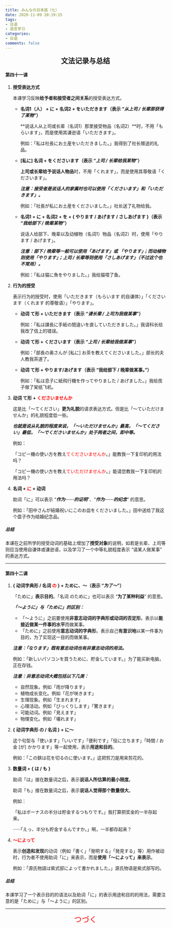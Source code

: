 ```yaml
---
title: みんなの日本語（七）
date: 2020-11-09 20:19:15
tags: 
- 日语
- 语言学习
categories: 
- 日语
comments: false
---
```


<center><strong><span style="font-size: 22px;">文法记录与总结</span></strong></center>

#### 第四十一课

<!--more-->

1. **授受表达方式**

    本课学习反映**给予者和接受者之间关系**的授受表达方式。

    - **名词1（人） + に + 名词2 + をいただきます（表示 “*从上司 / 长辈那获得了某物*”）**

        **说话人从上司或长辈（名词1）那里接受物品（名词2）**时，不用「もらいます」，而是使用其谦逊语「いただきます」。

        例如：「私は社長にお土産をいただきました。」我得到了社长赠送的礼品。

    - **[私に] 名词 + をくださいます（表示 “*上司 / 长辈给我某物*”）**

        **上司或长辈给予说话人物品**时，不用「くれます」，而是使用其尊敬语「くださいます」。

        ***注意：接受者是说话人的家属时也可以使用「くださいます」和「いただきます」。***

        例如：「社長が私にお土産をくださいました。」社长送了礼物给我。

    - **名词1 + に + 名词2 + を + { やります / あげます / さしあげます }（表示 “*我给部下 / 晚辈某物*”）**

        说话人给部下、晚辈以及动植物（名词1）物品（名词2）时，使用「やります / あげます」。

        ***注意：部下 / 晚辈等一般可以使用「あげます」或 「やります」；而动植物则使用「やります」；上司 / 长辈等则使用「さしあげます」（不过这个也不常用）。***

        例如：「私は猫に魚をやりました。」我给猫喂了鱼。

2. **行为的授受**

    表示行为的授受时，使用「いただきます（もらいます 的自谦体）」「くださいます（くれます 的尊敬语）」「やります」。

    - **动词 て形 + いただきます（表示 “*请长辈 / 上司为我做某事*”）**

        例如：「私は課長に手紙の間違いを直していただきました。」我请科长给我改了信上的错误。

    - **动词 て形 + くださいます（表示 “*上司 / 长辈给我做某事*”）**

        例如：「部長の奥さんが [私に] お茶を教えてくださいました。」部长的夫人教我茶道了。

    - **动词 て形 + やります/あげます（表示 “我给部下 / 晚辈做某事。”）**

        例如：「私は息子に紙飛行機を作ってやりました / あげました。」我给孩子做了架纸飞机。

3. **动词 て形 + <span style="color: red;">くださいませんか</span>**

    这是比「〜てください」**更为礼貌**的请求表达方式。但是比「〜ていただけませんか」的礼貌程度低一些。

    ***也就是说从礼貌的程度来说，「〜いただけませんか」最高，「〜てください」最低，「〜でくださいませんか」处于两者之间，即中等。***

    例如：

    「コピー機の使い方を教え<span style="color: red;">てくださいませんか</span>。」能教我一下复印机的用法吗？

    「コピー機の使い方を教え<span style="color: red;">ていただけませんか</span>。」能请您教我一下复印机的用法吗？

4. **名词 + <span style="color: red;">に</span> + 动词**

    助词「に」可以表示 “***作为······的证明***”、“***作为······的纪念***” 的意思。

    例如：「田中さんが結婚祝いにこのお皿をくださいました。」田中送给了我这个盘子作为结婚纪念品。



##### 总结

本课在之前所学的授受动词的基础上增加了**授受对象**的说明，如若是长辈、上司等则应当使用自谦体或谦逊语，以及学习了一个中等礼貌程度表示 “请某人做某事” 的表达方式。

----

#### 第四十二课

1. **{ 动词字典形 / 名词 <span style="color: red;">の</span> } + ために、〜（表示 “*为了～*”）**

    「ために」**表示目的**。「名词 のために」也可以表示 “**为了某种利益**” 的意思。

    ***「〜ように」与「ために」的区别：***

    - 「〜ように」之前要使用**非意志动词的字典形或动词的否定形**。表示以**能接近做某一件事的水平**而做某事。
    - 「ために」之前使用**意志动词的字典形**。表示自己**有意识地**以某一件事为目的，为了实现这一目的而做某事。

    ***注意：「なります」既有意志动词也有非意志动词的用法。***

    例如：「新しいパソコンを買うために、貯金しています。」为了能买新电脑，正在存钱。

    ***注意：非意志动词大概包括以下几类：***

    - 自然现象。例如「雨が降ります」
    - 植物成长变化。例如「花が咲きます」
    - 生理现象。例如「生まれます」
    - 心理活动。例如「びっくりします」「驚きます」
    - 可能动词。例如「見えます」
    - 物理变化。例如「壊れます」

2. **{ 动词字典形 の / 名词 } + に〜**

    这个句型与「使います」「いいです」「便利です」「役に立ちます」「時間 / お金 [が] かかります」等一起使用，表示**用途和目的**。

    例如：「この鋏は花を切るのに使います。」这把剪刀是用来剪花的。

3. **数量词 + { は / も }**

    助词「は」接在数量词之后，表示**说话人所估算的最小限度**。

    助词「も」接在数量词之后，表示**说话人觉得那个数量很大**。

    例如：

    「私はボーナスの半分は貯金するつもりです。」我打算把奖金的一半存起来。

    ······「えっ、半分も貯金するんですか。」啊，一半都存起来？

4. **<span style="color: red;">〜によって</span>**

    表示**创造和发现**的动词（例如「書く」「発明する」「発見する」等）用作被动时，行为者不使用助词「に」来表示，而是**使用「〜によって」来表示**。

    例如：「源氏物語は紫式部によって書かれました。」源氏物语是紫式部写的。



##### 总结

本课学习了一个表示目的的语法以及助词「に」的表示用途和目的的用法，需要注意的是「ために」与「〜ように」的区别。

----

<center><div style="color: red; font-size: 24px;">つづく<div></center>